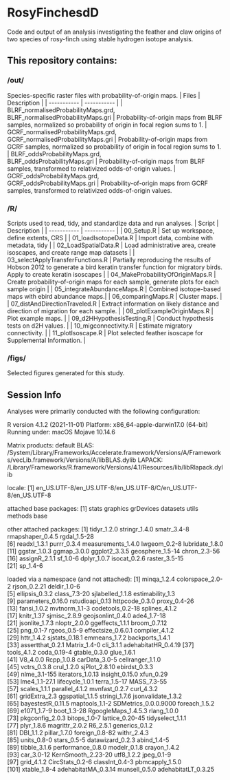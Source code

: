 # RosyFinchesdD

Code and output of an analysis investigating the feather and claw origins of two species of rosy-finch using stable hydrogen isotope analysis.

## This repository contains:
### /out/
Species-specific raster files with probability-of-origin maps.
| Files                                   | Description |
| -----------                            | ----------- |
| BLRF_normalisedProbabilityMaps.grd,<br>BLRF_normalisedProbabilityMaps.gri  | Probability-of-origin maps from BLRF samples, normalized so probability of origin in focal region sums to 1.
| GCRF_normalisedProbabilityMaps.grd,<br>GCRF_normalisedProbabilityMaps.gri  | Probability-of-origin maps from GCRF samples, normalized so probability of origin in focal region sums to 1.
| BLRF_oddsProbabilityMaps.grd,<br>BLRF_oddsProbabilityMaps.gri  | Probability-of-origin maps from BLRF samples, transformed to relativized odds-of-origin values.
| GCRF_oddsProbabilityMaps.grd,<br>GCRF_oddsProbabilityMaps.gri  | Probability-of-origin maps from GCRF samples, transformed to relativized odds-of-origin values.

### /R/
Scripts used to read, tidy, and standardize data and run analyses.
| Script                                 | Description |
| -----------                            | ----------- |
| 00_Setup.R                             | Set up workspace, define extents, CRS |
| 01_loadIsotopeData.R                   | Import data, combine with metadata, tidy |
| 02_LoadSpatialData.R                   | Load administrative area, create  isoscapes, and create range map datasets |
| 03_selectApplyTransferFunctions.R      | Partially reproducing the results of Hobson 2012 to generate a bird keratin transfer function for migratory birds. Apply to create keratin isoscapes |
| 04_MakeProbabilityOfOriginMaps.R       | Create probability-of-origin maps for each sample, generate plots for each sample origin |
| 05_integrateAbundanceMaps.R            | Combined isotope-based maps with ebird abundance maps.|
| 06_comparingMaps.R                     | Cluster maps. |
| 07_distAndDirectionTraveled.R          | Extract information on likely distance and direction of migration for each sample. |
| 08_plotExampleOriginMaps.R             | Plot example maps. |
| 09_d2HHypothesisTesting.R              | Conduct hypothesis tests on d2H values. |
| 10_migconnectivity.R                   | Estimate migratory connectivity. |
| 11_plotIsoscape.R                      | Plot selected feather isoscape for Supplemental Information. |

### /figs/
Selected figures generated for this study. 

## Session Info
Analyses were primarily conducted with the following configuration:

R version 4.1.2 (2021-11-01)
Platform: x86_64-apple-darwin17.0 (64-bit)
Running under: macOS Mojave 10.14.6

Matrix products: default
BLAS:   /System/Library/Frameworks/Accelerate.framework/Versions/A/Frameworks/vecLib.framework/Versions/A/libBLAS.dylib
LAPACK: /Library/Frameworks/R.framework/Versions/4.1/Resources/lib/libRlapack.dylib

locale:
[1] en_US.UTF-8/en_US.UTF-8/en_US.UTF-8/C/en_US.UTF-8/en_US.UTF-8

attached base packages:
[1] stats     graphics  grDevices datasets  utils     methods   base     

other attached packages:
 [1] tidyr_1.2.0        stringr_1.4.0      smatr_3.4-8        rmapshaper_0.4.5   rgdal_1.5-28      
 [6] readxl_1.3.1       purrr_0.3.4        measurements_1.4.0 lwgeom_0.2-8       lubridate_1.8.0   
[11] ggstar_1.0.3       ggmap_3.0.0        ggplot2_3.3.5      geosphere_1.5-14   chron_2.3-56      
[16] assignR_2.1.1      sf_1.0-6           dplyr_1.0.7        isocat_0.2.6       raster_3.5-15     
[21] sp_1.4-6          

loaded via a namespace (and not attached):
  [1] minqa_1.2.4          colorspace_2.0-2     rjson_0.2.21         deldir_1.0-6        
  [5] ellipsis_0.3.2       class_7.3-20         sjlabelled_1.1.8     estimability_1.3    
  [9] parameters_0.16.0    rstudioapi_0.13      httpcode_0.3.0       proxy_0.4-26        
 [13] fansi_1.0.2          mvtnorm_1.1-3        codetools_0.2-18     splines_4.1.2       
 [17] knitr_1.37           sjmisc_2.8.9         geojsonlint_0.4.0    ade4_1.7-18         
 [21] jsonlite_1.7.3       nloptr_2.0.0         ggeffects_1.1.1      broom_0.7.12        
 [25] png_0.1-7            rgeos_0.5-9          effectsize_0.6.0.1   compiler_4.1.2      
 [29] httr_1.4.2           sjstats_0.18.1       emmeans_1.7.2        backports_1.4.1     
 [33] assertthat_0.2.1     Matrix_1.4-0         cli_3.1.1            adehabitatHR_0.4.19 
 [37] tools_4.1.2          coda_0.19-4          gtable_0.3.0         glue_1.6.1          
 [41] V8_4.0.0             Rcpp_1.0.8           carData_3.0-5        cellranger_1.1.0    
 [45] vctrs_0.3.8          crul_1.2.0           sjPlot_2.8.10        ebirdst_0.3.3       
 [49] nlme_3.1-155         iterators_1.0.13     insight_0.15.0       xfun_0.29           
 [53] lme4_1.1-27.1        lifecycle_1.0.1      terra_1.5-17         MASS_7.3-55         
 [57] scales_1.1.1         parallel_4.1.2       mvnfast_0.2.7        curl_4.3.2          
 [61] gridExtra_2.3        ggspatial_1.1.5      stringi_1.7.6        jsonvalidate_1.3.2  
 [65] bayestestR_0.11.5    maptools_1.1-2       SDMetrics_0.0.0.9000 foreach_1.5.2       
 [69] e1071_1.7-9          boot_1.3-28          RgoogleMaps_1.4.5.3  rlang_1.0.0         
 [73] pkgconfig_2.0.3      bitops_1.0-7         lattice_0.20-45      tidyselect_1.1.1    
 [77] plyr_1.8.6           magrittr_2.0.2       R6_2.5.1             generics_0.1.2      
 [81] DBI_1.1.2            pillar_1.7.0         foreign_0.8-82       withr_2.4.3         
 [85] units_0.8-0          stars_0.5-5          datawizard_0.2.3     abind_1.4-5         
 [89] tibble_3.1.6         performance_0.8.0    modelr_0.1.8         crayon_1.4.2        
 [93] car_3.0-12           KernSmooth_2.23-20   utf8_1.2.2           jpeg_0.1-9          
 [97] grid_4.1.2           CircStats_0.2-6      classInt_0.4-3       pbmcapply_1.5.0     
[101] xtable_1.8-4         adehabitatMA_0.3.14  munsell_0.5.0        adehabitatLT_0.3.25 
